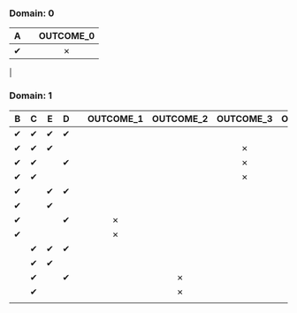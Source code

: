 ### Domain: 0
|A||OUTCOME_0|
|:-:|:-:|:-:|
|&#10004;||&#10007;|
|
### Domain: 1
|B|C|E|D||OUTCOME_1|OUTCOME_2|OUTCOME_3|OUTCOME_4|OUTCOME_5|
|:-:|:-:|:-:|:-:|:-:|:-:|:-:|:-:|:-:|:-:|
|&#10004;|&#10004;|&#10004;|&#10004;||||||&#10007;|
|&#10004;|&#10004;|&#10004;|||||&#10007;|||
|&#10004;|&#10004;||&#10004;||||&#10007;|||
|&#10004;|&#10004;||||||&#10007;|||
|&#10004;||&#10004;|&#10004;|||||&#10007;||
|&#10004;||&#10004;||||||&#10007;||
|&#10004;|||&#10004;||&#10007;|||||
|&#10004;|||||&#10007;|||||
||&#10004;|&#10004;|&#10004;|||||&#10007;||
||&#10004;|&#10004;||||||&#10007;||
||&#10004;||&#10004;|||&#10007;||||
||&#10004;|||||&#10007;||||
||||
